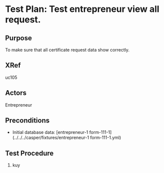 Test Plan: Test entrepreneur view all request.
==============================================

## Purpose

To make sure that all certificate request data show correctly.


## XRef

uc105


## Actors

Entrepreneur


## Preconditions

* Initial database data: [entrepreneur-1
			form-111-1](../../../casper/fixtures/entrepreneur-1
			form-111-1.yml)


## Test Procedure

1. kuy



